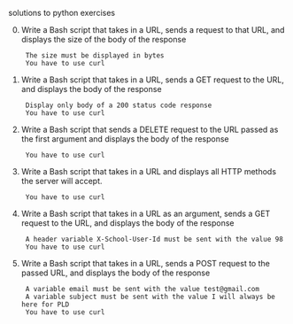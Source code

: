solutions to python exercises

0. Write a Bash script that takes in a URL, sends a request to that URL, and displays the size of the body of the response

        The size must be displayed in bytes
        You have to use curl

1. Write a Bash script that takes in a URL, sends a GET request to the URL, and displays the body of the response

        Display only body of a 200 status code response
        You have to use curl

2. Write a Bash script that sends a DELETE request to the URL passed as the first argument and displays the body of the response

        You have to use curl

3. Write a Bash script that takes in a URL and displays all HTTP methods the server will accept.

        You have to use curl

4. Write a Bash script that takes in a URL as an argument, sends a GET request to the URL, and displays the body of the response

        A header variable X-School-User-Id must be sent with the value 98
        You have to use curl

5. Write a Bash script that takes in a URL, sends a POST request to the passed URL, and displays the body of the response

        A variable email must be sent with the value test@gmail.com
        A variable subject must be sent with the value I will always be here for PLD
        You have to use curl
